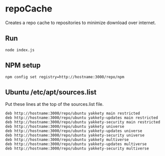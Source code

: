# repoCache
Creates a repo cache to repositories to minimize download over internet.

## Run
```shell
node index.js
```

## NPM setup
```
npm config set registry=http://hostname:3000/repo/npm
```


## Ubuntu /etc/apt/sources.list
Put these lines at the top of the sources.list file.
```
deb http://hostname:3000/repo/ubuntu yakkety main restricted
deb http://hostname:3000/repo/ubuntu yakkety-updates main restricted
deb http://hostname:3000/repo/ubuntu yakkety-security main restricted
deb http://hostname:3000/repo/ubuntu yakkety universe
deb http://hostname:3000/repo/ubuntu yakkety-updates universe
deb http://hostname:3000/repo/ubuntu yakkety-security universe
deb http://hostname:3000/repo/ubuntu yakkety multiverse
deb http://hostname:3000/repo/ubuntu yakkety-updates multiverse
deb http://hostname:3000/repo/ubuntu yakkety-security multiverse
```